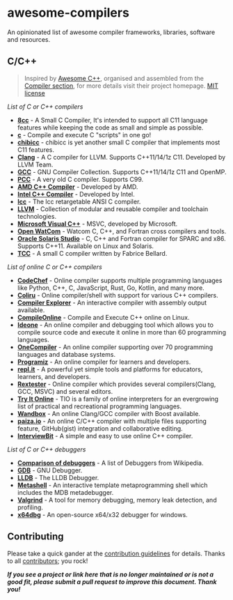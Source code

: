 # awesome-compilers
An opinionated list of awesome compiler frameworks, libraries, software and resources.

##  C/C++

> Inspired by [Awesome C++](https://github.com/fffaraz/awesome-cpp), organised and assembled from the [Compiler section](https://github.com/fffaraz/awesome-cpp?tab=readme-ov-file#compiler), for more details visit their project homepage. [MIT license](https://github.com/fffaraz/awesome-cpp#MIT-1-ov-file)

*List of C or C++ compilers*

- [**8cc**](https://github.com/rui314/8cc) - A Small C Compiler, It's intended to support all C11 language features while keeping the code as small and simple as possible.
- [**c**](https://github.com/ryanmjacobs/c) - Compile and execute C "scripts" in one go!
- [**chibicc**](https://github.com/rui314/chibicc) - chibicc is yet another small C compiler that implements most C11 features.
- [**Clang**](http://clang.llvm.org/) - A C compiler for LLVM. Supports C++11/14/1z C11. Developed by LLVM Team.
- [**GCC**](https://gcc.gnu.org/) - GNU Compiler Collection. Supports C++11/14/1z C11 and OpenMP.
- [**PCC**](https://github.com/IanHarvey/pcc) - A very old C compiler. Supports C99.
- [**AMD C++ Compiler**](https://www.amd.com/en/developer/aocc.html) - Developed by AMD.
- [**Intel C++ Compiler**](https://software.intel.com/en-us/c-compilers) - Developed by Intel.
- [**lcc**](https://github.com/drh/lcc) - The lcc retargetable ANSI C compiler.
- [**LLVM**](http://llvm.org/) - Collection of modular and reusable compiler and toolchain technologies.
- [**Microsoft Visual C++**](https://docs.microsoft.com/en-us/cpp/dotnet/dotnet-programming-with-cpp-cli-visual-cpp?view=msvc-160) - MSVC, developed by Microsoft.
- [**Open WatCom**](https://github.com/open-watcom) - Watcom C, C++, and Fortran cross compilers and tools.
- [**Oracle Solaris Studio**](http://www.oracle.com/technetwork/server-storage/solarisstudio/overview/index.html) - C, C++ and Fortran compiler for SPARC and x86. Supports C++11. Available on Linux and Solaris.
- [**TCC**](http://bellard.org/tcc/) - A small C compiler written by Fabrice Bellard.

*List of online C or C++ compilers*

- [**CodeChef**](https://www.codechef.com/ide) - Online compiler supports multiple programming languages like Python, C++, C, JavaScript, Rust, Go, Kotlin, and many more.
- [**Coliru**](http://coliru.stacked-crooked.com/) - Online compiler/shell with support for various C++ compilers.
- [**Compiler Explorer**](http://gcc.godbolt.org/) - An interactive compiler with assembly output available.
- [**CompileOnline**](http://www.tutorialspoint.com/codingground.htm) - Compile and Execute C++ online on Linux.
- [**Ideone**](http://ideone.com/) - An online compiler and debugging tool which allows you to compile source code and execute it online in more than 60 programming languages.
- [**OneCompiler**](https://onecompiler.com/) - An online compiler supporting over 70 programming languages and database systems.
- [**Programiz**](https://www.programiz.com/cpp-programming/online-compiler) - An online compiler for learners and developers.
- [**repl.it**](https://repl.it/) - A powerful yet simple tools and platforms for educators, learners, and developers.
- [**Rextester**](http://rextester.com/runcode) - Online compiler which provides several compilers(Clang, GCC, MSVC) and several editors.
- [**Try It Online**](https://tio.run/) - TIO is a family of online interpreters for an evergrowing list of practical and recreational programming languages.
- [**Wandbox**](https://wandbox.org/) - An online Clang/GCC compiler with Boost available.
- [**paiza.io**](https://paiza.io/en) - An online C/C++ compiler with multiple files supporting feature, GitHub(gist) integration and collaborative editing.
- [**InterviewBit**](https://www.interviewbit.com/online-cpp-compiler/) - A simple and easy to use online C++ compiler.

*List of C or C++ debuggers*

- [**Comparison of debuggers**](https://en.wikipedia.org/wiki/Comparison_of_debuggers) - A list of Debuggers from Wikipedia.
- [**GDB**](https://www.gnu.org/software/gdb/) - GNU Debugger.
- [**LLDB**](http://lldb.llvm.org/) - The LLDB Debugger.
- [**Metashell**](https://metashell.readthedocs.org/) - An interactive template metaprogramming shell which includes the MDB metadebugger.
- [**Valgrind**](http://valgrind.org/) - A tool for memory debugging, memory leak detection, and profiling.
- [**x64dbg**](http://x64dbg.com/) - An open-source x64/x32 debugger for windows.



## Contributing

Please take a quick gander at the [contribution guidelines](https://github.com/hummanta/awesome-compilers/blob/main/CONTRIBUTING.md) for details. Thanks to all [contributors](https://github.com/hummanta/awesome-compilers/graphs/contributors); you rock!

***If you see a project or link here that is no longer maintained or is not a good fit, please submit a pull request to improve this document. Thank you!***
